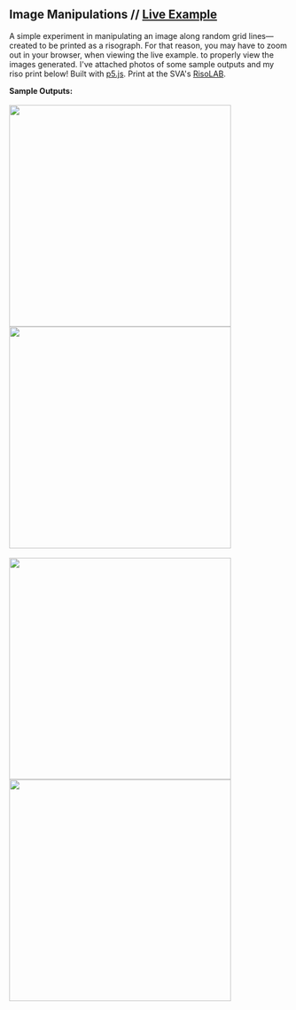 ## Image Manipulations // [Live Example](https://erinachavez.github.io/image_manipulation/index.html)

A simple experiment in manipulating an image along random grid lines&mdash; created to be printed as a risograph. For that reason, you may have to zoom out in your browser, when viewing the live example. to properly view the images generated. I've attached photos of some sample outputs and my riso print below! Built with [p5.js](https://p5js.org). Print at the SVA's [RisoLAB](https://risolab.sva.edu).

**Sample Outputs:**
<br /><br />
<img src="https://github.com/erinachavez/experiments/blob/master/image_manipulation/samples/sample1.png" width="400" />
<img src="https://github.com/erinachavez/experiments/blob/master/image_manipulation/samples/sample2.png" width="400" />
<br /><br />
<img src="https://github.com/erinachavez/experiments/blob/master/image_manipulation/samples/sample3.png" width="400" />
<img src="https://github.com/erinachavez/experiments/blob/master/image_manipulation/samples/sample4.png" width="400" />

